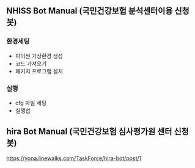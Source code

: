 ## NHISS Bot Manual (국민건강보험 분석센터이용 신청 봇)

### 환경세팅
- 파이썬 가상환경 생성
- 코드 가져오기
- 패키지 프로그램 설치
### 실행
- cfg 파일 세팅
- 실행법

## hira Bot Manual (국민건강보험 심사평가원 센터 신청 봇)
https://yona.linewalks.com/TaskForce/hira-bot/post/1
